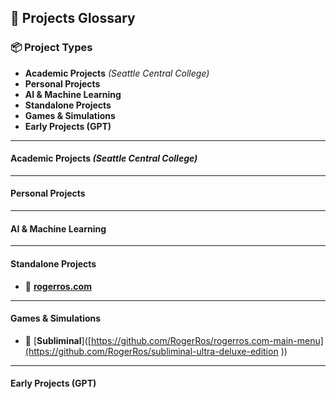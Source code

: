 ## 📁 **Projects Glossary**

### 📦 **Project Types**
- **Academic Projects** *(Seattle Central College)*
- **Personal Projects**
- **AI & Machine Learning**
- **Standalone Projects**
- **Games & Simulations**
- **Early Projects (GPT)**

---

#### **Academic Projects** *(Seattle Central College)*

---

#### **Personal Projects**

---

#### **AI & Machine Learning**

---

#### **Standalone Projects**
- 🔗 [**rogerros.com**](https://github.com/RogerRos/rogerros.com-main-menu)

---

#### **Games & Simulations**
- 🔗 [**Subliminal**]([https://github.com/RogerRos/rogerros.com-main-menu](https://github.com/RogerRos/subliminal-ultra-deluxe-edition
))

---

#### **Early Projects (GPT)**

